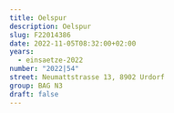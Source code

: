 ```yaml
---
title: Oelspur
description: Oelspur
slug: F22014386
date: 2022-11-05T08:32:00+02:00
years:
  - einsaetze-2022
number: "2022|54"
street: Neumattstrasse 13, 8902 Urdorf
group: BAG N3
draft: false
---
```

